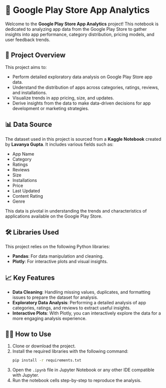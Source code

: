 
# 📱 Google Play Store App Analytics 

Welcome to the **Google Play Store App Analytics** project! This notebook is dedicated to analyzing app data from the Google Play Store to gather insights into app performance, category distribution, pricing models, and user feedback trends.

## 🚀 Project Overview
This project aims to:
- Perform detailed exploratory data analysis on Google Play Store app data.
- Understand the distribution of apps across categories, ratings, reviews, and installations.
- Visualize trends in app pricing, size, and updates.
- Derive insights from the data to make data-driven decisions for app development or marketing strategies.

## 📊 Data Source
The dataset used in this project is sourced from a **Kaggle Notebook** created by **Lavanya Gupta**. It includes various fields such as:
- App Name
- Category
- Ratings
- Reviews
- Size
- Installations
- Price
- Last Updated
- Content Rating
- Genre

This data is pivotal in understanding the trends and characteristics of applications available on the Google Play Store.

## 🛠️ Libraries Used
This project relies on the following Python libraries:
- **Pandas**: For data manipulation and cleaning.
- **Plotly**: For interactive plots and visual insights.

## 📈 Key Features
- **Data Cleaning**: Handling missing values, duplicates, and formatting issues to prepare the dataset for analysis.
- **Exploratory Data Analysis**: Performing a detailed analysis of app categories, ratings, and reviews to extract useful insights.
- **Interactive Plots**: With Plotly, you can interactively explore the data for a more engaging analysis experience.

## 🧑‍💻 How to Use
1. Clone or download the project.
2. Install the required libraries with the following command:
   ```bash
   pip install -r requirements.txt
   ```
3. Open the `.ipynb` file in Jupyter Notebook or any other IDE compatible with Jupyter.
4. Run the notebook cells step-by-step to reproduce the analysis.
